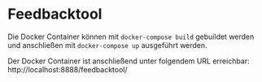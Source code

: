 # Feedbacktool

Die Docker Container können mit `docker-compose build` gebuildet werden und anschließen mit `docker-compose up` 
ausgeführt werden.

Der Docker Container ist anschließend unter folgendem URL erreichbar: http://localhost:8888/feedbacktool/